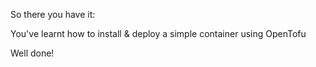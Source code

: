 So there you have it:

You've learnt how to install & deploy a simple container using OpenTofu

Well done!